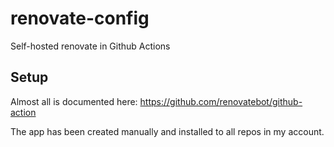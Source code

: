 # renovate-config

Self-hosted renovate in Github Actions

## Setup

Almost all is documented here: https://github.com/renovatebot/github-action

The app has been created manually and installed to all repos in my account.
